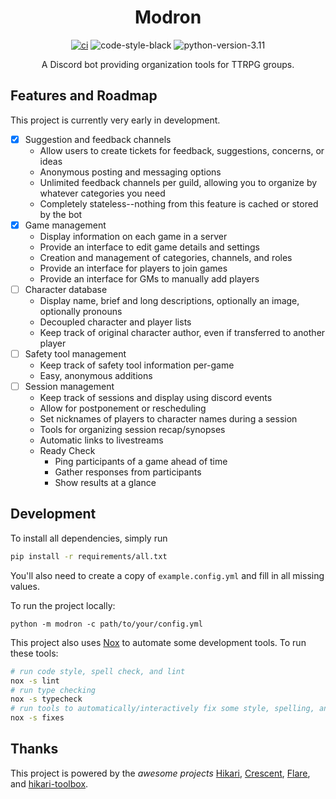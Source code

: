 <div align="center">

# Modron

[![ci](https://github.com/drowrin/modron/actions/workflows/ci.yml/badge.svg)](https://github.com/drowrin/modron/actions/workflows/ci.yml)
![code-style-black](https://badgen.net/badge/code-style/black/black)
![python-version-3.11](https://badgen.net/badge/python/3%2E11/blue)

A Discord bot providing organization tools for TTRPG groups.

</div>

## Features and Roadmap

This project is currently very early in development.

- [x] Suggestion and feedback channels
  - Allow users to create tickets for feedback, suggestions, concerns, or ideas
  - Anonymous posting and messaging options
  - Unlimited feedback channels per guild, allowing you to organize by whatever categories you need
  - Completely stateless--nothing from this feature is cached or stored by the bot
- [x] Game management
  - Display information on each game in a server
  - Provide an interface to edit game details and settings
  - Creation and management of categories, channels, and roles
  - Provide an interface for players to join games
  - Provide an interface for GMs to manually add players
- [ ] Character database
  - Display name, brief and long descriptions, optionally an image, optionally pronouns
  - Decoupled character and player lists
  - Keep track of original character author, even if transferred to another player
- [ ] Safety tool management
  - Keep track of safety tool information per-game
  - Easy, anonymous additions
- [ ] Session management
  - Keep track of sessions and display using discord events
  - Allow for postponement or rescheduling
  - Set nicknames of players to character names during a session
  - Tools for organizing session recap/synopses
  - Automatic links to livestreams
  - Ready Check
    - Ping participants of a game ahead of time
    - Gather responses from participants
    - Show results at a glance

## Development

To install all dependencies, simply run

```sh
pip install -r requirements/all.txt
```

You'll also need to create a copy of `example.config.yml` and fill in all missing values.

To run the project locally:

```
python -m modron -c path/to/your/config.yml
```

This project also uses [Nox](https://nox.thea.codes/en/stable/) to automate some development tools. To run these tools:

```sh
# run code style, spell check, and lint
nox -s lint
# run type checking
nox -s typecheck
# run tools to automatically/interactively fix some style, spelling, and lint issues
nox -s fixes
```

## Thanks

This project is powered by the *awesome projects* [Hikari](https://github.com/hikari-py/hikari), [Crescent](https://github.com/magpie-dev/hikari-crescent), [Flare](https://github.com/brazier-dev/hikari-flare), and [hikari-toolbox](https://github.com/brazier-dev/hikari-toolbox).
